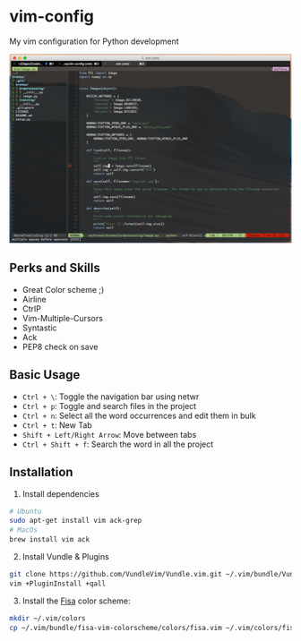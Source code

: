 # vim-config
My vim configuration for Python development

![](./screenshot.png)

## Perks and Skills
- Great Color scheme ;)
- Airline
- CtrlP
- Vim-Multiple-Cursors
- Syntastic
- Ack
- PEP8 check on save

## Basic Usage
- `Ctrl + \`: Toggle the navigation bar using netwr
- `Ctrl + p`: Toggle and search files in the project
- `Ctrl + n`: Select all the word occurrences and edit them in bulk
- `Ctrl + t`: New Tab
- `Shift + Left/Right Arrow`: Move between tabs
- `Ctrl + Shift + f`: Search the word in all the project

## Installation
1. Install dependencies
```bash
# Ubuntu
sudo apt-get install vim ack-grep
# MacOs
brew install vim ack
```

2. Install Vundle & Plugins
```bash
git clone https://github.com/VundleVim/Vundle.vim.git ~/.vim/bundle/Vundle.vim
vim +PluginInstall +qall
```

3. Install the [Fisa](http://fisadev.github.io/fisa-vim-config/) color scheme:
```bash
mkdir ~/.vim/colors
cp ~/.vim/bundle/fisa-vim-colorscheme/colors/fisa.vim ~/.vim/colors/fisa.vim
```
